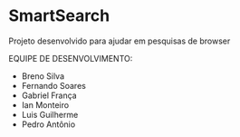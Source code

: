 # SmartSearch
Projeto desenvolvido para ajudar em pesquisas de browser

EQUIPE DE DESENVOLVIMENTO:
- Breno Silva
- Fernando Soares
- Gabriel França
- Ian Monteiro
- Luis Guilherme
- Pedro Antônio

